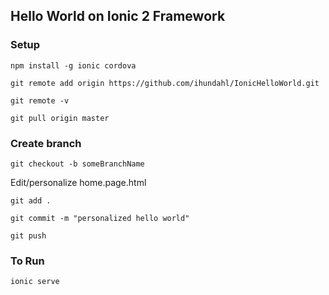 ## Hello World on Ionic 2 Framework

### Setup

`npm install -g ionic cordova`

`git remote add origin https://github.com/ihundahl/IonicHelloWorld.git`

`git remote -v`

`git pull origin master`

### Create branch

`git checkout -b someBranchName` 

Edit/personalize home.page.html

`git add .`

`git commit -m "personalized hello world"`

`git push`

### To Run

`ionic serve`
